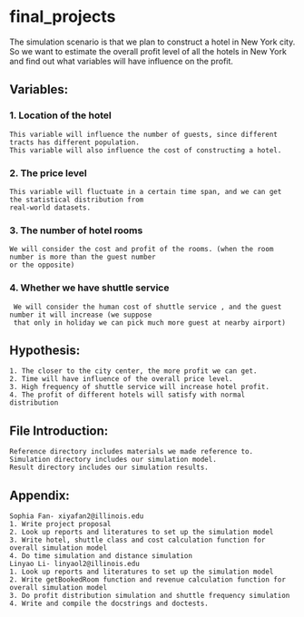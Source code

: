 # final_projects
The simulation scenario is that we plan to construct a hotel in New York city. So we want to estimate the overall profit level of all the hotels in New York and find out what variables will have influence on the profit.
## Variables:

### 1. Location of the hotel
	This variable will influence the number of guests, since different tracts has different population.
	This variable will also influence the cost of constructing a hotel.

### 2. The price level
	This variable will fluctuate in a certain time span, and we can get the statistical distribution from 
	real-world datasets.

### 3. The number of hotel rooms
	We will consider the cost and profit of the rooms. (when the room number is more than the guest number 
	or the opposite)

### 4. Whether we have shuttle service
	 We will consider the human cost of shuttle service , and the guest number it will increase (we suppose 
	 that only in holiday we can pick much more guest at nearby airport)

## Hypothesis:
	1. The closer to the city center, the more profit we can get.
	2. Time will have influence of the overall price level.
	3. High frequency of shuttle service will increase hotel profit.
	4. The profit of different hotels will satisfy with normal distribution


## File Introduction:
	Reference directory includes materials we made reference to.
	Simulation directory includes our simulation model.
	Result directory includes our simulation results.
	
## Appendix:
	Sophia Fan- xiyafan2@illinois.edu
	1. Write project proposal
	2. Look up reports and literatures to set up the simulation model
	3. Write hotel, shuttle class and cost calculation function for overall simulation model
	4. Do time simulation and distance simulation
	Linyao Li- linyaol2@illinois.edu
	1. Look up reports and literatures to set up the simulation model
	2. Write getBookedRoom function and revenue calculation function for overall simulation model
	3. Do profit distribution simulation and shuttle frequency simulation
	4. Write and compile the docstrings and doctests.


